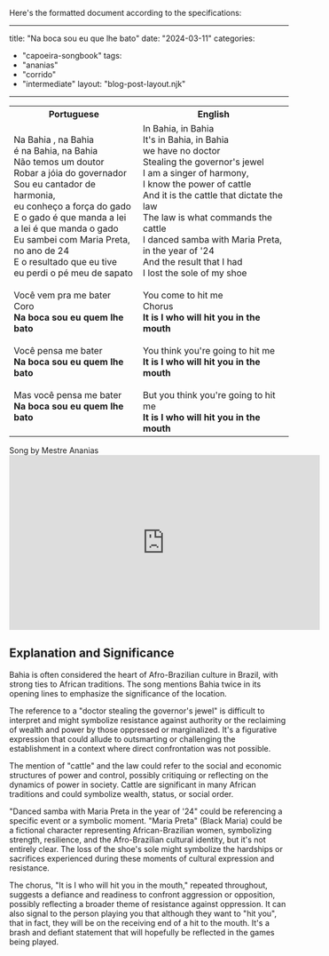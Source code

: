 Here's the formatted document according to the specifications:

---
title: "Na boca sou eu que lhe bato"
date: "2024-03-11"
categories: 
  - "capoeira-songbook"
tags: 
  - "ananias"
  - "corrido"
  - "intermediate"
layout: "blog-post-layout.njk"
---

<table class="capoeira-table">
    <tr class="header-row">
        <th>Portuguese</th>
        <th>English</th>
    </tr>
    <tr>
        <td>Na Bahia , na Bahia<br>
        é na Bahia, na Bahia<br>
        Não temos um doutor<br>
        Robar a jóia do governador<br>
        Sou eu cantador de harmonia,<br>
        eu conheço a força do gado<br>
        E o gado é que manda a lei<br>
        a lei é que manda o gado<br>
        Eu sambei com Maria Preta,<br>
        no ano de 24<br>
        E o resultado que eu tive<br>
        eu perdi o pé meu de sapato<br>
        <br>
        Você vem pra me bater<br>
        Coro<br>
        <strong>Na boca sou eu quem lhe bato</strong><br>
        <br>
        Você pensa me bater<br>
        <strong>Na boca sou eu quem lhe bato</strong><br>
        <br>
        Mas você pensa me bater<br>
        <strong>Na boca sou eu quem lhe bato</strong></td>
        <td>In Bahia, in Bahia<br>
        It's in Bahia, in Bahia<br>
        we have no doctor<br>
        Stealing the governor's jewel<br>
        I am a singer of harmony,<br>
        I know the power of cattle<br>
        And it is the cattle that dictate the law<br>
        The law is what commands the cattle<br>
        I danced samba with Maria Preta,<br>
        in the year of '24<br>
        And the result that I had<br>
        I lost the sole of my shoe<br>
        <br>
        You come to hit me<br>
        Chorus<br>
        <strong>It is I who will hit you in the mouth</strong><br>
        <br>
        You think you're going to hit me<br>
        <strong>It is I who will hit you in the mouth</strong><br>
        <br>
        But you think you're going to hit me<br>
        <strong>It is I who will hit you in the mouth</strong></td>
    </tr>
</table>

<figcaption>
Song by Mestre Ananias
</figcaption>

<iframe width="560" height="315" src="https://www.youtube.com/embed/eqbmSwW63Lk" title="YouTube video player" frameborder="0" allow="accelerometer; autoplay; clipboard-write; encrypted-media; gyroscope; picture-in-picture" allowfullscreen></iframe>

## Explanation and Significance

Bahia is often considered the heart of Afro-Brazilian culture in Brazil, with strong ties to African traditions. The song mentions Bahia twice in its opening lines to emphasize the significance of the location.

The reference to a "doctor stealing the governor's jewel" is difficult to interpret and might symbolize resistance against authority or the reclaiming of wealth and power by those oppressed or marginalized. It's a figurative expression that could allude to outsmarting or challenging the establishment in a context where direct confrontation was not possible.

The mention of "cattle" and the law could refer to the social and economic structures of power and control, possibly critiquing or reflecting on the dynamics of power in society. Cattle are significant in many African traditions and could symbolize wealth, status, or social order.

"Danced samba with Maria Preta in the year of '24" could be referencing a specific event or a symbolic moment. "Maria Preta" (Black Maria) could be a fictional character representing African-Brazilian women, symbolizing strength, resilience, and the Afro-Brazilian cultural identity, but it's not entirely clear. The loss of the shoe's sole might symbolize the hardships or sacrifices experienced during these moments of cultural expression and resistance.

The chorus, "It is I who will hit you in the mouth," repeated throughout, suggests a defiance and readiness to confront aggression or opposition, possibly reflecting a broader theme of resistance against oppression. It can also signal to the person playing you that although they want to "hit you", that in fact, they will be on the receiving end of a hit to the mouth. It's a brash and defiant statement that will hopefully be reflected in the games being played.